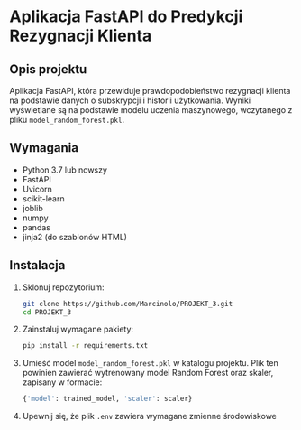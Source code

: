# Aplikacja FastAPI do Predykcji Rezygnacji Klienta

## Opis projektu

Aplikacja FastAPI, która przewiduje prawdopodobieństwo rezygnacji klienta na podstawie danych o subskrypcji i historii użytkowania. Wyniki wyświetlane są na podstawie modelu uczenia maszynowego, wczytanego z pliku `model_random_forest.pkl`.

## Wymagania

- Python 3.7 lub nowszy
- FastAPI
- Uvicorn
- scikit-learn
- joblib
- numpy
- pandas
- jinja2 (do szablonów HTML)

## Instalacja

1. Sklonuj repozytorium:

   ```bash
   git clone https://github.com/Marcinolo/PROJEKT_3.git
   cd PROJEKT_3
   ```

2. Zainstaluj wymagane pakiety:

   ```bash
   pip install -r requirements.txt
   ```

3. Umieść model `model_random_forest.pkl` w katalogu projektu. Plik ten powinien zawierać wytrenowany model Random Forest oraz skaler, zapisany w formacie:

   ```python
   {'model': trained_model, 'scaler': scaler}
   ```

4. Upewnij się, że plik `.env` zawiera wymagane zmienne środowiskowe

